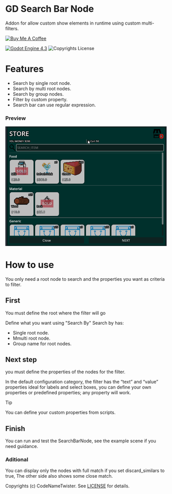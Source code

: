 # GD Search Bar Node
Addon for allow custom show elements in runtime using custom multi-filters.


<a href="https://www.buymeacoffee.com/twister" target="_blank"><img src="https://cdn.buymeacoffee.com/buttons/default-orange.png" alt="Buy Me A Coffee" height="41" width="174" border-radius="25"></a>

[![Godot Engine 4.3](https://img.shields.io/badge/Godot_Engine-4.x-blue)](https://godotengine.org/) ![Copyrights License](https://img.shields.io/badge/License-MIT-blue)

# Features
* Search by single root node.
* Search by multi root nodes.
* Search by group nodes.
* Filter by custom property.
* Search bar can use regular expression.

### Preview
![preview](images/preview.gif)

# How to use
You only need a root node to search and the properties you want as criteria to filter.

## First
You must define the root where the filter will go

Define what you want using "Search By"
Search by has:
* Single root node.
* Mmulti root node.
* Group name for root nodes.
  
## Next step
you must define the properties of the nodes for the filter.

In the default configuration category, the filter has the “text” and “value” properties ideal for labels and select boxes, you can define your own properties or predefined properties; any property will work.

>[!TIP]
>You can define your custom properties from scripts.

## Finish
You can run and test the SearchBarNode, see the example scene if you need guidance.

### Aditional
You can display only the nodes with full match if you set discard_similars to true, The other side also shows some close match.

Copyrights (c) CodeNameTwister. See [LICENSE](LICENSE) for details.

[godot engine]: https://godotengine.org/

